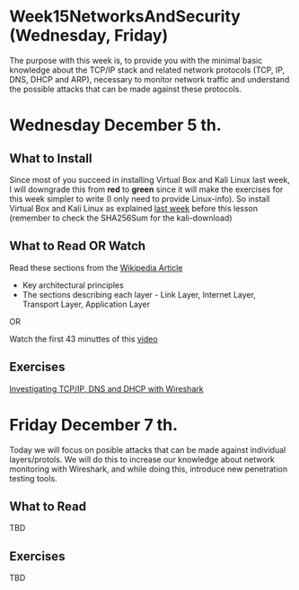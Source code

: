 # Week15NetworksAndSecurity (Wednesday, Friday)

The purpose with this week is, to provide you with the minimal basic knowledge about the TCP/IP stack and related network protocols (TCP, IP, DNS, DHCP and ARP), necessary to monitor network traffic and understand the possible attacks that can be made against these protocols.

# Wednesday December 5 th.
## What to Install
Since most of you succeed in installing Virtual Box and Kali Linux last week, I will downgrade this from **red** to **green** since it will make the exercises for this week simpler to write (I only need to provide Linux-info).
So install Virtual Box and Kali Linux as explained [last week](https://docs.google.com/document/d/1v7pbEsQ24a4B07UjtFP3_hywqMF7URCRSr9EgpD2bUE/edit?usp=sharing) before this lesson (remember to check the SHA256Sum for the kali-download)


## What to Read OR Watch
Read these sections from the [Wikipedia Article](https://en.wikipedia.org/wiki/Internet_protocol_suite)
- Key architectural principles
- The sections describing each layer - Link Layer, Internet Layer, Transport Layer, Application Layer

OR

Watch the first 43 minuttes of this [video](https://www.youtube.com/watch?v=EkNq4TrHP_U)

## Exercises
[Investigating TCP/IP, DNS and DHCP with Wireshark](https://docs.google.com/document/d/1TWqiRRHUWRHJwSSt1riu84ErxndVuWE_VxXOz4gjhPI/edit?usp=sharing)

# Friday December 7 th.
Today we will focus on posible attacks that can be made against individual layers/protols. We will do this to increase our knowledge about network monitoring with Wireshark, and while doing this, introduce new penetration testing tools.

## What to Read

TBD

## Exercises
TBD



